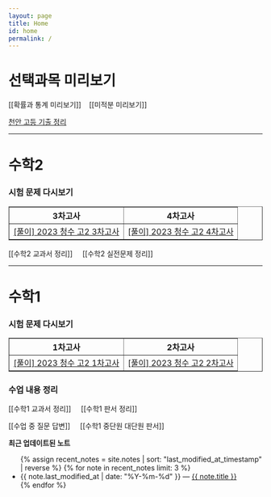 ```yaml
---
layout: page
title: Home
id: home
permalink: /
---
```


# 선택과목 미리보기
[[확률과 통계 미리보기]]&nbsp;&nbsp;&nbsp;&nbsp;[[미적분 미리보기]]

<a href="https://cheonantest.netlify.app/" target="_self">천안 고등 기출 정리</a>

***
# 수학2
### 시험 문제 다시보기

<table border="1">
<th>3차고사</th> <th>4차고사</th> 
  <tr>
    <td class="tg-0 lax"><a href="/pdf/2023%20test/%5B풀이%5D%202023%20청수%20고2%203차고사.pdf">[풀이] 2023 청수 고2 3차고사</a></td>
    <td class="tg-0 lax"><a href="https://mathpractice.netlify.app/cs4" target="_self">[풀이] 2023 청수 고2 4차고사</a></td>
  </tr>
  </table>


[[수학2 교과서 정리]] &nbsp;&nbsp;&nbsp;&nbsp;[[수학2 실전문제 정리]]

***
# 수학1
### 시험 문제 다시보기
<table border="1">
<th>1차고사</th> <th>2차고사</th> 
  <tr>
    <td class="tg-0lax"><a href="/pdf/2023 test/%5B풀이%5D%202023%20청수%20고2%201차고사.pdf">[풀이] 2023 청수 고2 1차고사</a></td>
    <td class="tg-0lax"><a href="/pdf/2023 test/[풀이] 2023 청수 고2 2차고사.pdf">[풀이] 2023 청수 고2 2차고사</a></td>
  </tr>
  </table>

### 수업 내용 정리

[[수학1 교과서 정리]] &nbsp;&nbsp;&nbsp;&nbsp;[[수학1 판서 정리]]

[[수업 중 질문 답변]] &nbsp;&nbsp;&nbsp;&nbsp;[[수학1 중단원 대단원 판서]]


<strong>최근 업데이트된 노트</strong>

<ul>
  {% assign recent_notes = site.notes | sort: "last_modified_at_timestamp" | reverse %}
  {% for note in recent_notes limit: 3 %}
    <li>
      {{ note.last_modified_at | date: "%Y-%m-%d" }} — <a class="internal-link" href="{{ note.url }}">{{ note.title }}</a>
    </li>
  {% endfor %}
</ul>

<style>
  .wrapper {
    max-width: 46em;
  }
</style>
